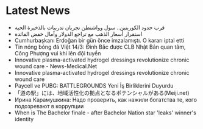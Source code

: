 # Latest News
-  قرب حدود الكوريتين.. سول وواشنطن تجريان تدريبات بالذخيرة الحية
-  استقرار أسعار الذهب مع تراجع الدولار وآمال خفض الفائدة
-  Cumhurbaşkanı Erdoğan bir gün önce imzalamıştı. O kararı iptal etti
-  Tin nóng bóng đá Việt 14/3: Đình Bắc được CLB Nhật Bản quan tâm, Công Phượng vui khi lên đội tuyển
-  Innovative plasma-activated hydrogel dressings revolutionize chronic wound care - News-Medical.Net
-  Innovative plasma-activated hydrogel dressings revolutionize chronic wound care
-  Paycell ve PUBG: BATTLEGROUNDS Yeni İş Birliklerini Duyurdu
-  「道の駅」には、地域活性化の拠点となるポテンシャルがある(Meiji.net)
-  Ирина Карамушкина: Надо проверить, как нажили богатства те, кого подозревают в коррупции
-  When is The Bachelor finale - after Bachelor Nation star 'leaks' winner's identity
